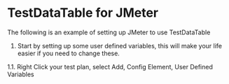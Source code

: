 # TestDataTable for JMeter

The following is an example of setting up JMeter to use TestDataTable

1. Start by setting up some user defined variables, this will make your life easier if you need to change these.

1.1. Right Click your test plan, select Add, Config Element, User Defined Variables

